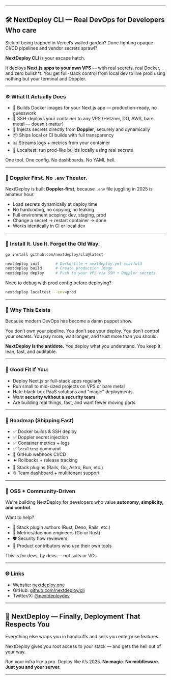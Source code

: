 
---

## 🛠️ NextDeploy CLI — Real DevOps for Developers Who care

Sick of being trapped in Vercel’s walled garden? Done fighting opaque CI/CD pipelines and vendor secrets sprawl?

**NextDeploy CLI** is your escape hatch.

It deploys **Next.js apps to your own VPS** — with real secrets, real Docker, and zero bullsh\*t. You get full-stack control from local dev to live prod using nothing but your terminal and Doppler.

---

### ⚙️ What It Actually Does

* 🧱 Builds Docker images for your Next.js app — production-ready, no guesswork
* 🔐 SSH-deploys your container to any VPS (Hetzner, DO, AWS, bare metal — doesn't matter)
* 🔑 Injects secrets directly from **Doppler**, securely and dynamically
* 📦 Ships local or CI builds with full transparency
* 📊 Streams logs + metrics from your container
* 🧪 Localtest: run prod-like builds locally using real secrets

One tool. One config. No dashboards. No YAML hell.

---

### 🔐 Doppler First. No `.env` Theater.

NextDeploy is built **Doppler-first**, because `.env` file juggling in 2025 is amateur hour.

* Load secrets dynamically at deploy time
* No hardcoding, no copying, no leaking
* Full environment scoping: dev, staging, prod
* Change a secret → restart container → done
* Works identically in CI or local dev

---

### 🚀 Install It. Use It. Forget the Old Way.

```bash
go install github.com/nextdeploy/cli@latest
```

```bash
nextdeploy init       # Dockerfile + nextdeploy.yml scaffold  
nextdeploy build      # Create production image  
nextdeploy deploy     # Push to your VPS via SSH + Doppler secrets  
```

Need to debug with prod config before deploying?

```bash
nextdeploy localtest --env=prod
```

---

### 🧠 Why This Exists

Because modern DevOps has become a damn puppet show.

You don’t own your pipeline. You don’t see your deploy. You don’t control your secrets.
You pay more, wait longer, and trust more than you should.

**NextDeploy is the antidote.** You deploy what you understand. You keep it lean, fast, and auditable.

---

### 🧪 Good Fit If You:

* Deploy Next.js or full-stack apps regularly
* Run small to mid-sized projects on VPS or bare metal
* Hate black-box PaaS solutions and "magic" deployments
* Want **security without a security team**
* Are building real things, fast, and want fewer moving parts

---

### 📍 Roadmap (Shipping Fast)

* ✅ Docker builds & SSH deploy
* ✅ Doppler secret injection
* ✅ Container metrics + logs
* ✅ `localtest` command
* 🔄 GitHub webhook CI/CD
* ⏪ Rollbacks + release tracking
* 🔌 Stack plugins (Rails, Go, Astro, Bun, etc.)
* 🌐 Team dashboard + multitenant support

---

### 🧱 OSS + Community-Driven

We're building NextDeploy for developers who value **autonomy, simplicity, and control**.

Want to help?

* 🔌 Stack plugin authors (Rust, Deno, Rails, etc.)
* 📡 Metrics/daemon engineers (Go or Rust)
* 🛡️ Security flow reviewers
* 🧠 Product contributors who *use* their own tools

This is for devs, by devs — not suits or VCs.

---

### 🌐 Links

* Website: [nextdeploy.one](https://nextdeploy.one)
* GitHub: [github.com/nextdeploy/cli](https://github.com/nextdeploy/cli)
* Twitter/X: [@nextdeploydev](https://twitter.com/nextdeploydev)

---

## 🧨 NextDeploy — Finally, Deployment That Respects You

Everything else wraps you in handcuffs and sells you enterprise features.

NextDeploy gives you root access to your stack — and gets the hell out of your way.

Run your infra like a pro. Deploy like it’s 2025.
**No magic. No middleware. Just you and your server.**

---
